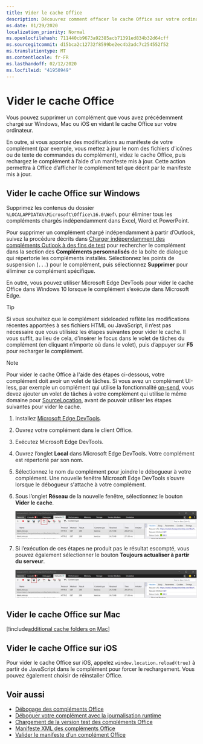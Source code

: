 ```yaml
---
title: Vider le cache Office
description: Découvrez comment effacer le cache Office sur votre ordinateur.
ms.date: 01/29/2020
localization_priority: Normal
ms.openlocfilehash: 711440cb9673a92385acb71391ed834b32d64cff
ms.sourcegitcommit: d15bca2c12732f8599be2ec4b2adc7c254552f52
ms.translationtype: MT
ms.contentlocale: fr-FR
ms.lasthandoff: 02/12/2020
ms.locfileid: "41950949"
---
```

# <a name="clear-the-office-cache"></a>Vider le cache Office

Vous pouvez supprimer un complément que vous avez précédemment chargé sur Windows, Mac ou iOS en vidant le cache Office sur votre ordinateur. 

En outre, si vous apportez des modifications au manifeste de votre complément (par exemple, vous mettez à jour le nom des fichiers d’icônes ou de texte de commandes du complément), videz le cache Office, puis rechargez le complément à l’aide d’un manifeste mis à jour. Cette action permettra à Office d’afficher le complément tel que décrit par le manifeste mis à jour.

## <a name="clear-the-office-cache-on-windows"></a>Vider le cache Office sur Windows

Supprimez les contenus du dossier `%LOCALAPPDATA%\Microsoft\Office\16.0\Wef\` pour éliminer tous les compléments chargés indépendamment dans Excel, Word et PowerPoint. 

Pour supprimer un complément chargé indépendamment à partir d’Outlook, suivez la procédure décrits dans [Charger indépendamment des compléments Outlook à des fins de test](/outlook/add-ins/sideload-outlook-add-ins-for-testing) pour rechercher le complément dans la section des **Compléments personnalisés** de la boîte de dialogue qui répertorie les compléments installés. Sélectionnez les points de suspension (`...`) pour le complément, puis sélectionnez **Supprimer** pour éliminer ce complément spécifique.

En outre, vous pouvez utiliser Microsoft Edge DevTools pour vider le cache Office dans Windows 10 lorsque le complément s’exécute dans Microsoft Edge.

> [!TIP]
> Si vous souhaitez que le complément sideloaded reflète les modifications récentes apportées à ses fichiers HTML ou JavaScript, il n’est pas nécessaire que vous utilisiez les étapes suivantes pour vider le cache. Il vous suffit, au lieu de cela, d’insérer le focus dans le volet de tâches du complément (en cliquant n’importe où dans le volet), puis d’appuyer sur **F5** pour recharger le complément. 

> [!NOTE]
> Pour vider le cache Office à l'aide des étapes ci-dessous, votre complément doit avoir un volet de tâches. Si vous avez un complément UI-less, par exemple un complément qui utilise la fonctionnalité [on-send](/outlook/add-ins/outlook-on-send-addins), vous devez ajouter un volet de tâches à votre complément qui utilise le même domaine pour [SourceLocation](../reference/manifest/sourcelocation.md), avant de pouvoir utiliser les étapes suivantes pour vider le cache.

1. Installez [Microsoft Edge DevTools](https://www.microsoft.com/p/microsoft-edge-devtools-preview/9mzbfrmz0mnj).

2. Ouvrez votre complément dans le client Office.

3. Exécutez Microsoft Edge DevTools.

4. Ouvrez l’onglet **Local** dans Microsoft Edge DevTools. Votre complément est répertorié par son nom.

5. Sélectionnez le nom du complément pour joindre le débogueur à votre complément. Une nouvelle fenêtre Microsoft Edge DevTools s’ouvre lorsque le débogueur s'attache à votre complément.

6. Sous l’onglet **Réseau** de la nouvelle fenêtre, sélectionnez le bouton **Vider le cache**.

    ![Capture d’écran Microsoft Edge DevTools avec le bouton Vider le cache mis en évidence](../images/edge-devtools-clear-cache.png)

7. Si l’exécution de ces étapes ne produit pas le résultat escompté, vous pouvez également sélectionner le bouton **Toujours actualiser à partir du serveur**.

    ![Capture d’écran Microsoft Edge DevTools avec le bouton Toujours actualiser à partir du serveur mis en évidence](../images/edge-devtools-refresh-from-server.png)

## <a name="clear-the-office-cache-on-mac"></a>Vider le cache Office sur Mac

[!include[additional cache folders on Mac](../includes/mac-cache-folders.md)]

##  <a name="clear-the-office-cache-on-ios"></a>Vider le cache Office sur iOS

Pour vider le cache Office sur iOS, appelez `window.location.reload(true)` à partir de JavaScript dans le complément pour forcer le rechargement. Vous pouvez également choisir de réinstaller Office.

## <a name="see-also"></a>Voir aussi

- [Débogage des compléments Office](debug-add-ins-using-f12-developer-tools-on-windows-10.md)
- [Déboguer votre complément avec la journalisation runtime](runtime-logging.md)
- [Chargement de la version test des compléments Office](sideload-office-add-ins-for-testing.md)
- [Manifeste XML des compléments Office](../develop/add-in-manifests.md)
- [Valider le manifeste d’un complément Office](troubleshoot-manifest.md)

